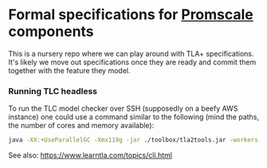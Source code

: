 # Formal specifications for [Promscale](http://github.com/timescale/promscale) components

This is a nursery repo where we can play around with TLA+ specifications. 
It's likely we move out specifications once they are ready and commit them 
together with the feature they model.

### Running TLC headless

To run the TLC model checker over SSH (supposedly on a beefy AWS instance) one could use a command similar to the following (mind the paths, the number of cores and memory available):

```bash
java -XX:+UseParallelGC -Xmx119g -jar ./toolbox/tla2tools.jar -workers 64 -config ./promscale_specs/cache.cfg ./promscale_specs/cache.tla 2>&1 | tee tlc.log
```

See also: https://www.learntla.com/topics/cli.html